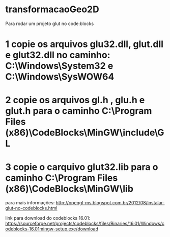 # transformacaoGeo2D

Para rodar um projeto glut no code:blocks
# 1 copie os arquivos glu32.dll, glut.dll e glut32.dll no caminho: C:\Windows\System32 e C:\Windows\SysWOW64
# 2 copie os arquivos gl.h , glu.h e glut.h para o caminho C:\Program Files (x86)\CodeBlocks\MinGW\include\GL
# 3 copie o carquivo glut32.lib para o caminho C:\Program Files (x86)\CodeBlocks\MinGW\lib

para mais informações:
http://opengl-ms.blogspot.com.br/2012/08/instalar-glut-no-codeblocks.html

link para download do codeblocks 16.01:
https://sourceforge.net/projects/codeblocks/files/Binaries/16.01/Windows/codeblocks-16.01mingw-setup.exe/download
